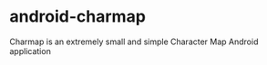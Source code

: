 android-charmap
===============

Charmap is an extremely small and simple Character Map Android application
